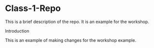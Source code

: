 # Class-1-Repo

This is a brief description of the repo.
It is an example for the workshop. 

Introduction

This is an example of making changes for the workshop example.
